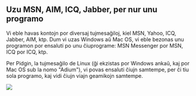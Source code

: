 <?php require("../../entete.php");?> <?php require("../../base.php");?> <?php require("../../fonctions.php");?>

<div id="corps">

<h2>Uzu MSN, AIM, ICQ, Jabber, per nur unu programo</h2>

<p>Vi eble havas kontojn por diversaj tujmesaĝiloj, kiel MSN, Yahoo, ICQ, Jabber, AIM, ktp. Dum vi uzas Windows aŭ Mac OS, vi eble bezonas unu programon por ensaluti po unu ĉiuprograme: MSN Messenger por MSN, ICQ por ICQ, ktp.</p>

<p>Per Pidgin, la tujmesaĝilo de Linux (ĝi ekzistas por Windows ankaŭ, kaj por Mac OS sub la nomo "Adium"), vi povas ensaluti ĉiujn samtempe, per ĉi tiu sola programo, kaj vidi ĉiujn viajn geamikojn samtempe.</p>

<img src="Images/gaim_im_services.png" />

</div> </body> </html>
